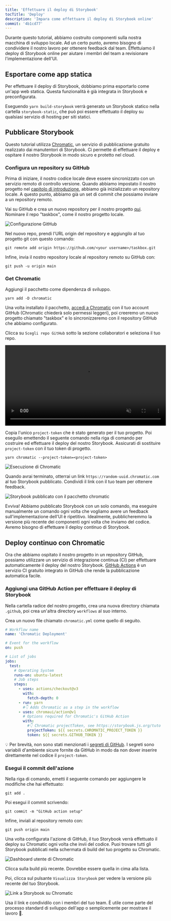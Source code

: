 ```yaml
---
title: 'Effettuare il deploy di Storybook'
tocTitle: 'Deploy'
description: 'Impara come effettuare il deploy di Storybook online'
commit: '4b1cd77'
---
```


Durante questo tutorial, abbiamo costruito componenti sulla nostra macchina di sviluppo locale. Ad un certo punto, avremo bisogno di condividere il nostro lavoro per ottenere feedback dal team. Effettuiamo il deploy di Storybook online per aiutare i membri del team a revisionare l'implementazione dell'UI.

## Esportare come app statica

Per effettuare il deploy di Storybook, dobbiamo prima esportarlo come un'app web statica. Questa funzionalità è già integrata in Storybook e preconfigurata.

Eseguendo `yarn build-storybook` verrà generato un Storybook statico nella cartella `storybook-static`, che può poi essere effettuato il deploy su qualsiasi servizio di hosting per siti statici.

## Pubblicare Storybook

Questo tutorial utilizza <a href="https://www.chromatic.com/?utm_source=storybook_website&utm_medium=link&utm_campaign=storybook">Chromatic</a>, un servizio di pubblicazione gratuito realizzato dai manutentori di Storybook. Ci permette di effettuare il deploy e ospitare il nostro Storybook in modo sicuro e protetto nel cloud.

### Configura un repository su GitHub

Prima di iniziare, il nostro codice locale deve essere sincronizzato con un servizio remoto di controllo versione. Quando abbiamo impostato il nostro progetto nel [capitolo di introduzione](/intro-to-storybook/vue/it/get-started), abbiamo già inizializzato un repository locale. A questo punto, abbiamo già un set di commit che possiamo inviare a un repository remoto.

Vai su GitHub e crea un nuovo repository per il nostro progetto [qui](https://github.com/new). Nominare il repo "taskbox", come il nostro progetto locale.

![Configurazione GitHub](/intro-to-storybook/github-create-taskbox.png)

Nel nuovo repo, prendi l'URL origin del repository e aggiungilo al tuo progetto git con questo comando:

```shell
git remote add origin https://github.com/<your username>/taskbox.git
```

Infine, invia il nostro repository locale al repository remoto su GitHub con:

```shell
git push -u origin main
```

### Get Chromatic

Aggiungi il pacchetto come dipendenza di sviluppo.

```shell
yarn add -D chromatic
```

Una volta installato il pacchetto, [accedi a Chromatic](https://www.chromatic.com/start/?utm_source=storybook_website&utm_medium=link&utm_campaign=storybook) con il tuo account GitHub (Chromatic chiederà solo permessi leggeri), poi creeremo un nuovo progetto chiamato "taskbox" e lo sincronizzeremo con il repository GitHub che abbiamo configurato.

Clicca su `Scegli repo GitHub` sotto la sezione collaboratori e seleziona il tuo repo.

<video autoPlay muted playsInline loop style="width:520px; margin: 0 auto;">
  <source
    src="/intro-to-storybook/chromatic-setup-learnstorybook.mp4"
    type="video/mp4"
  />
</video>

Copia l'unico `project-token` che è stato generato per il tuo progetto. Poi eseguilo emettendo il seguente comando nella riga di comando per costruire ed effettuare il deploy del nostro Storybook. Assicurati di sostituire `project-token` con il tuo token di progetto.

```shell
yarn chromatic --project-token=<project-token>
```

![Esecuzione di Chromatic](/intro-to-storybook/chromatic-manual-storybook-console-log.png)

Quando avrai terminato, otterrai un link `https://random-uuid.chromatic.com` al tuo Storybook pubblicato. Condividi il link con il tuo team per ottenere feedback.

![Storybook pubblicato con il pacchetto chromatic](/intro-to-storybook/chromatic-manual-storybook-deploy.png)

Evviva! Abbiamo pubblicato Storybook con un solo comando, ma eseguire manualmente un comando ogni volta che vogliamo avere un feedback sull'implementazione dell'UI è ripetitivo. Idealmente, pubblicheremmo la versione più recente dei componenti ogni volta che inviamo del codice. Avremo bisogno di effettuare il deploy continuo di Storybook.

## Deploy continuo con Chromatic

Ora che abbiamo ospitato il nostro progetto in un repository GitHub, possiamo utilizzare un servizio di integrazione continua (CI) per effettuare automaticamente il deploy del nostro Storybook. [GitHub Actions](https://github.com/features/actions) è un servizio CI gratuito integrato in GitHub che rende la pubblicazione automatica facile.

### Aggiungi una GitHub Action per effettuare il deploy di Storybook

Nella cartella radice del nostro progetto, crea una nuova directory chiamata `.github`, poi crea un'altra directory `workflows` al suo interno.

Crea un nuovo file chiamato `chromatic.yml` come quello di seguito.

```yaml:title=.github/workflows/chromatic.yml
# Workflow name
name: 'Chromatic Deployment'

# Event for the workflow
on: push

# List of jobs
jobs:
  test:
    # Operating System
    runs-on: ubuntu-latest
    # Job steps
    steps:
      - uses: actions/checkout@v3
        with:
          fetch-depth: 0
      - run: yarn
        #👇 Adds Chromatic as a step in the workflow
      - uses: chromaui/action@v1
        # Options required for Chromatic's GitHub Action
        with:
          #👇 Chromatic projectToken, see https://storybook.js.org/tutorials/intro-to-storybook/vue/en/deploy/ to obtain it
          projectToken: ${{ secrets.CHROMATIC_PROJECT_TOKEN }}
          token: ${{ secrets.GITHUB_TOKEN }}
```

<div class="aside"><p>💡 Per brevità, non sono stati menzionati i <a href=" https://docs.github.com/en/actions/security-guides/encrypted-secrets#creating-encrypted-secrets-for-a-repository ">segreti di GitHub</a>. I segreti sono variabili d'ambiente sicure fornite da GitHub in modo da non dover inserire direttamente nel codice il <code>project-token</code>.</p></div>

### Esegui il commit dell'azione

Nella riga di comando, emetti il seguente comando per aggiungere le modifiche che hai effettuato:

```shell
git add .
```

Poi esegui il commit scrivendo:

```shell
git commit -m "GitHub action setup"
```

Infine, inviali al repository remoto con:

```shell
git push origin main
```

Una volta configurata l'azione di GitHub, il tuo Storybook verrà effettuato il deploy su Chromatic ogni volta che invii del codice. Puoi trovare tutti gli Storybook pubblicati nella schermata di build del tuo progetto su Chromatic.

![Dashboard utente di Chromatic](/intro-to-storybook/chromatic-user-dashboard.png)

Clicca sulla build più recente. Dovrebbe essere quella in cima alla lista.

Poi, clicca sul pulsante `Visualizza Storybook` per vedere la versione più recente del tuo Storybook.

![Link a Storybook su Chromatic](/intro-to-storybook/chromatic-build-storybook-link.png)

Usa il link e condividilo con i membri del tuo team. È utile come parte del processo standard di sviluppo dell'app o semplicemente per mostrare il lavoro 💅.
